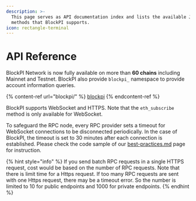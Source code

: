 ```yaml
---
description: >-
  This page serves as API documentation index and lists the available JSON-RPC
  methods that BlockPI supports.
icon: rectangle-terminal
---
```


# API Reference

BlockPI Network is now fully available on more than **60 chains** including Mainnet and Testnet. BlockPI also provide `blockpi_` namespace to provide account information queries.

{% content-ref url="blockpi/" %}
[blockpi](blockpi/)
{% endcontent-ref %}

BlockPI supports WebSocket and HTTPS. Note that the `eth_subscribe` method is only available for WebSocket.&#x20;

To safeguard the RPC node, every RPC provider sets a timeout for WebSocket connections to be disconnected periodically. In the case of BlockPI, the timeout is set to 30 minutes after each connection is established. Please check the code sample of our [best-practices.md](../../basic-tutorials/api-key/best-practices.md "mention") page for instruction.

{% hint style="info" %}
If you send batch RPC requests in a single HTTPS request, cost would be based on the number of RPC requests. Note that there is limit time for a Https request. If too many RPC requests are sent with one Https request, there may be a timeout error. So the number is limited to 10 for public endpoints and 1000 for private endpoints.
{% endhint %}
